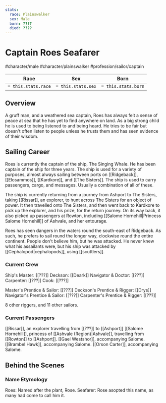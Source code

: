 ```yaml
---
stats:
  race: Plainswalker
  sex: Male
  born: ????
  died: ????
---
```


# Captain Roes Seafarer
#character/male #character/plainswalker #profession/sailor/captain

Race | Sex | Born
-----|-----|-----
`= this.stats.race` | `= this.stats.sex` | `= this.stats.born` | `= this.stats.died`

## Overview
A gruff man, and a weathered sea captain, Roes has always felt a sense of peace at sea that he has yet to find anywhere on land. As a big strong child he is used to being listened to and being heard. He tries to be fair but doesn't often listen to people unless he trusts them and has seen evidence of their wisdom.

## Sailing Career
Roes is currently the captain of the ship, The Singing Whale. He has been captain of the ship for three years. The ship is used for a variety of purposes, almost always sailing between ports on [[Ridgeback]], [[Elosammos]], [[Kardkore]], and [[The Sisters]]. The ship is used to carry passengers, cargo, and messages. Usually a combination of all of these.

The ship is currently returning from a journey from Ashport to The Sisters, taking [[Rissar]], an explorer, to hunt across The Sisters for an object of power. It then travelled onto The Sisters, and then went back to Kardkore to pick up the explorer, and his prize, for the return journey. On its way back, it also picked up passengers at Rowton, including [[Salome Hornehill|Princess Salome Hornehill]] of Ashvale, and her entourage.

Roes has seen dangers in the waters round the south-east of Ridgeback. As such, he prefers to sail round the longer way, clockwise round the entire continent. People don't believe him, but he was attacked. He never knew what his assailants were, but his ship was attacked by [[Cephalopod|cephalopods]], using [[scuttlers]].

### Current Crew
Ship's Master: [[???]]
Deckson: [[Deark]]
Navigator & Doctor: [[???]]
Carpenter: [[???]]
Cook: [[???]]

Master's Prentice & Sailor: [[???]]
Deckson's Prentice & Rigger: [[Drys]]
Navigator's Prentice & Sailor: [[???]]
Carpenter's Prentice & Rigger: [[???]]

8 other riggers, and 11 other sailors.

### Current Passengers
[[Rissar]], an explorer travelling from [[???]] to [[Ashport]]
[[Salome Hornehill]], princess of [[Ashvale (Region)|Ashvale]], travelling from [[Rowton]] to [[Ashport]].
[[Gael Westshor]], accompanying Salome.
[[Brambel Hawk]], accompanying Salome.
[[Orson Carter]], accompanying Salome.

## Behind the Scenes
### Name Etymology
Roes: Named after the plant, Rose.
Seafarer: Rose asopted this name, as many had come to call him it.